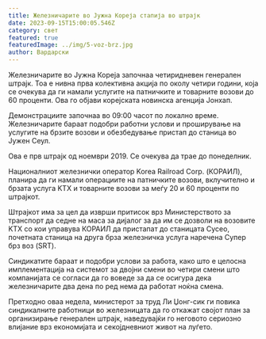```yaml
---
title: Железничарите во Јужна Кореја стапија во штрајк
date: 2023-09-15T15:00:05.546Z
category: свет
featured: true
featuredImage: ../img/5-voz-brz.jpg
author: Вардарски
---
```

Железничарите во Јужна Кореја започнаа четиридневен генерален штрајк. Тоа е нивна прва колективна акција по околу четири години, која се очекува да ги намали услугите на патничките и товарните возови до 60 проценти. Ова го објави корејската новинска агенција Јонхап.

Демонстрациите започнаа во 09:00 часот по локално време. Железничарите бараат подобри работни услови и проширување на услугите на брзите возови и обезбедување пристап до станица во Јужен Сеул.

Ова е прв штрајк од ноември 2019. Се очекува да трае до понеделник.

Националниот железнички оператор Korea Railroad Corp. (КОРАИЛ), планира да ги намали операциите на патничките возови, вклучително и брзата услуга KTX и товарните возови за меѓу 20 и 60 проценти по штрајкот.

Штрајкот има за цел да изврши притисок врз Министерството за транспорт да седне на маса за дијалог за да им се дозволи на возовите KTX со кои управува КОРАИЛ да пристапат до станицата Сусео, почетната станица на друга брза железничка услуга наречена Супер брз воз (SRT).

Синдикатите бараат и подобри услови за работа, како што е целосна имплементација на системот за двојни смени во четири смени што компанијата се согласи да го воведе за да се осигура дека железничарите два дена по ред нема да работат ноќна смена.

Претходно оваа недела, министерот за труд Ли Џонг-сик ги повика синдикалните работници во железницата да го откажат својот план за организирање генерален штрајк, наведувајќи го неговото сериозно влијание врз економијата и секојдневниот живот на луѓето.